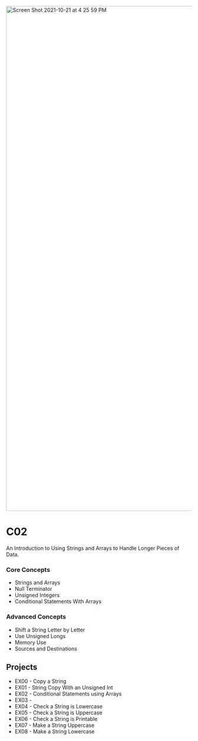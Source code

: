 <img width="1366" alt="Screen Shot 2021-10-21 at 4 25 59 PM" src="https://user-images.githubusercontent.com/58959408/138220015-c6fefcf6-ca4b-4b0a-9090-08086da6ea18.png">

# C02

An Introduction to Using Strings and Arrays to Handle Longer Pieces of Data.

### Core Concepts 
- Strings and Arrays
- Null Terminator
- Unsigned Integers
- Conditional Statements With Arrays

### Advanced Concepts
- Shift a String Letter by Letter
- Use Unsigned Longs
- Memory Use
- Sources and Destinations

## Projects
- EX00 - Copy a String
- EX01 - String Copy With an Unsigned Int
- EX02 - Conditional Statements using Arrays
- EX03 -
- EX04 - Check a String is Lowercase
- EX05 - Check a String is Uppercase
- EX06 - Check a String is Printable
- EX07 - Make a String Uppercase
- EX08 - Make a String Lowercase
